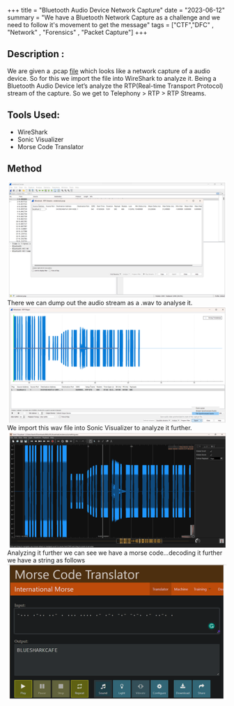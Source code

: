 +++
title = "Bluetooth Audio Device Network Capture"
date = "2023-06-12"
summary = "We have a Bluetooth Network Capture as a challenge and we need to follow it's movement to get the message" 
tags = ["CTF","DFC" , "Network" , "Forensics" , "Packet Capture"]
+++

## Description : 

We are given a .pcap [file](https://github.com/blueee04/DFC-writeups/raw/main/evidence2/evidence2.pcap) which looks like a network capture of a audio device. So for this we import the file into WireShark to analyze it. Being a Bluetooth Audio Device let’s analyze the RTP(Real-time Transport Protocol) stream of the capture. So we get to Telephony > RTP > RTP Streams.

## Tools Used:
* WireShark
* Sonic Visualizer
* Morse Code Translator

## Method
![](https://raw.githubusercontent.com/blueee04/blog/main/content/images/2023-06-13-Bluetooth-Audio-Network-Capture/Screenshot%20from%202024-02-17%2002-16-00.png)
There we can dump out the audio stream as a .wav to analyse it.
![](https://raw.githubusercontent.com/blueee04/blog/main/content/images/2023-06-13-Bluetooth-Audio-Network-Capture/Screenshot%20from%202024-02-17%2002-16-07.png)
We import this wav file into Sonic Visualizer to analyze it further.
![](https://raw.githubusercontent.com/blueee04/blog/main/content/images/2023-06-13-Bluetooth-Audio-Network-Capture/Screenshot%20from%202024-02-17%2002-16-13.png)
Analyzing it further we can see we have a morse code…decoding it further we have a string as follows
![](https://raw.githubusercontent.com/blueee04/blog/main/content/images/2023-06-13-Bluetooth-Audio-Network-Capture/Screenshot%20from%202024-02-17%2002-16-21.png)